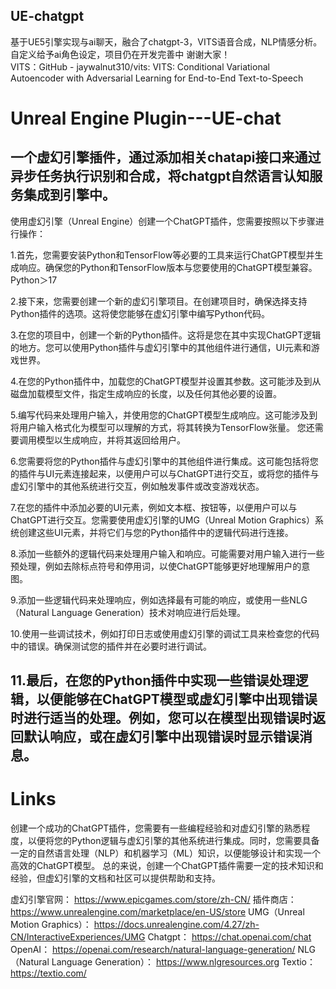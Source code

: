 ## UE-chatgpt
基于UE5引擎实现与ai聊天，融合了chatgpt-3，VITS语音合成，NLP情感分析。自定义给予ai角色设定，项目仍在开发完善中 谢谢大家！  
VITS：GitHub - jaywalnut310/vits: VITS: Conditional Variational Autoencoder with Adversarial Learning for End-to-End Text-to-Speech

# Unreal Engine Plugin---UE-chat

一个虚幻引擎插件，通过添加相关chatapi接口来通过异步任务执行识别和合成，将chatgpt自然语言认知服务集成到引擎中。
--------------------------------------------
使用虚幻引擎（Unreal Engine）创建一个ChatGPT插件，您需要按照以下步骤进行操作：

1.首先，您需要安装Python和TensorFlow等必要的工具来运行ChatGPT模型并生成响应。确保您的Python和TensorFlow版本与您要使用的ChatGPT模型兼容。
Python＞17

2.接下来，您需要创建一个新的虚幻引擎项目。在创建项目时，确保选择支持Python插件的选项。这将使您能够在虚幻引擎中编写Python代码。

3.在您的项目中，创建一个新的Python插件。这将是您在其中实现ChatGPT逻辑的地方。您可以使用Python插件与虚幻引擎中的其他组件进行通信，UI元素和游戏世界。

4.在您的Python插件中，加载您的ChatGPT模型并设置其参数。这可能涉及到从磁盘加载模型文件，指定生成响应的长度，以及任何其他必要的设置。

5.编写代码来处理用户输入，并使用您的ChatGPT模型生成响应。这可能涉及到将用户输入格式化为模型可以理解的方式，将其转换为TensorFlow张量。
您还需要调用模型以生成响应，并将其返回给用户。

6.您需要将您的Python插件与虚幻引擎中的其他组件进行集成。这可能包括将您的插件与UI元素连接起来，以便用户可以与ChatGPT进行交互，或将您的插件与虚幻引擎中的其他系统进行交互，例如触发事件或改变游戏状态。

7.在您的插件中添加必要的UI元素，例如文本框、按钮等，以便用户可以与ChatGPT进行交互。您需要使用虚幻引擎的UMG（Unreal Motion Graphics）系统创建这些UI元素，并将它们与您的Python插件中的逻辑代码进行连接。

8.添加一些额外的逻辑代码来处理用户输入和响应。可能需要对用户输入进行一些预处理，例如去除标点符号和停用词，以使ChatGPT能够更好地理解用户的意图。

9.添加一些逻辑代码来处理响应，例如选择最有可能的响应，或使用一些NLG（Natural Language Generation）技术对响应进行后处理。

10.使用一些调试技术，例如打印日志或使用虚幻引擎的调试工具来检查您的代码中的错误。确保测试您的插件并在必要时进行调试。

11.最后，在您的Python插件中实现一些错误处理逻辑，以便能够在ChatGPT模型或虚幻引擎中出现错误时进行适当的处理。例如，您可以在模型出现错误时返回默认响应，或在虚幻引擎中出现错误时显示错误消息。
------------------------------------------

# Links
创建一个成功的ChatGPT插件，您需要有一些编程经验和对虚幻引擎的熟悉程度，以便将您的Python逻辑与虚幻引擎的其他系统进行集成。同时，您需要具备一定的自然语言处理（NLP）和机器学习（ML）知识，以便能够设计和实现一个高效的ChatGPT模型。
总的来说，创建一个ChatGPT插件需要一定的技术知识和经验，但虚幻引擎的文档和社区可以提供帮助和支持。

虚幻引擎官网：
https://www.epicgames.com/store/zh-CN/
插件商店：
https://www.unrealengine.com/marketplace/en-US/store
UMG（Unreal Motion Graphics）：
https://docs.unrealengine.com/4.27/zh-CN/InteractiveExperiences/UMG
Chatgpt：
https://chat.openai.com/chat
OpenAI：
https://openai.com/research/natural-language-generation/
NLG（Natural Language Generation）：
https://www.nlgresources.org
Textio：
https://textio.com/
